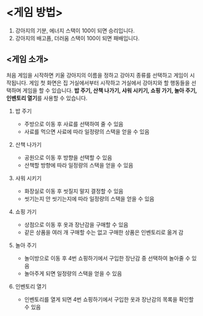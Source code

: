 # <게임 방법>

1. 강아지의 기분, 에너지 스택이 100이 되면 승리입니다.
2. 강아지의 배고픔, 더러움 스택이 100이 되면 패배입니다.

## <게임 소개>

처음 게임을 시작하면 키울 강아지의 이름을 정하고 강아지 종류를 선택하고 게임이 시작됩니다.
게임 첫 화면은 집 거실에서부터 시작하고 거실에서 강아지와 할 행동들을 선택하며 게임을 할 수 있습니다.
**밥 주기, 산책 나가기, 샤워 시키기, 쇼핑 가기, 놀아 주기, 인벤토리 열기**를 사용할 수 있습니다.


1. 밥 주기
   - 주방으로 이동 후 사료를 선택하여 줄 수 있음
   - 사료를 먹으면 사료에 따라 일정량의 스택을 얻을 수 있음
     
2. 산책 나가기
   - 공원으로 이동 후 방향을 선택할 수 있음
   - 산책할 방향에 따라 일정량의 스택을 얻을 수 있음
     
3. 샤워 시키기
   - 화장실로 이동 후 씻질지 말지 결정할 수 있음
   - 씻기는지 안 씻기는지에 따라 일정량의 스택을 얻을 수 있음
     
4. 쇼핑 가기
   - 상점으로 이동 후 옷과 장난감을 구매할 수 있음
   - 같은 상품을 여러 개 구매할 수는 없고 구매한 상품은 인벤토리로 옮겨 감
     
5. 놀아 주기
   - 놀이방으로 이동 후 4번 쇼핑하기에서 구입한 장난감 중 선택하여 놀아줄 수 있음
   - 놀아주게 되면 일정량의 스택을 얻을 수 있음
     
6. 인벤토리 열기
   - 인벤토리를 열게 되면 4번 쇼핑하기에서 구입한 옷과 장난감의 목록을 확인할 수 있음
